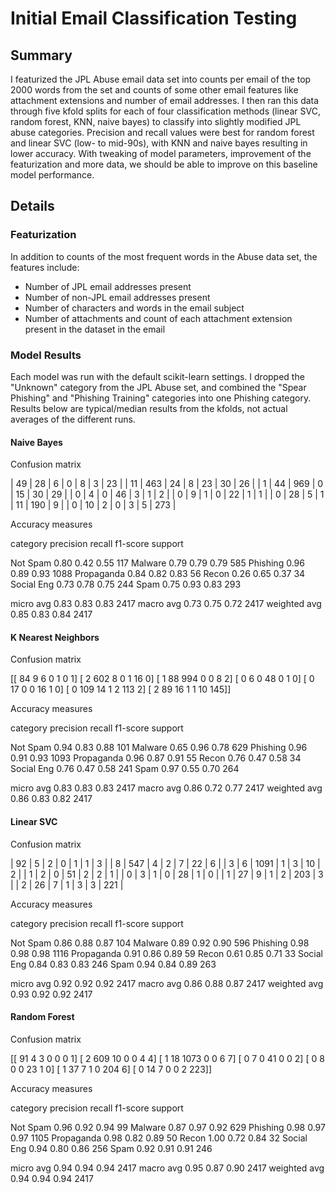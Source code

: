 # Initial Email Classification Testing

## Summary

I featurized the JPL Abuse email data set into counts per email of the top 2000 words from the set and counts of some other email features like attachment extensions and number of email addresses. I then ran this data through five kfold splits for each of four classification methods (linear SVC, random forest, KNN, naive bayes) to classify into slightly modified JPL abuse categories. Precision and recall values were best for random forest and linear SVC (low- to mid-90s), with KNN and naive bayes resulting in lower accuracy. With tweaking of model parameters, improvement of the featurization and more data, we should be able to improve on this baseline model performance.

## Details

### Featurization

In addition to counts of the most frequent words in the Abuse data set, the features include:
 * Number of JPL email addresses present
 * Number of non-JPL email addresses present
 * Number of characters and words in the email subject
 * Number of attachments and count of each attachment extension present in the dataset in the email

### Model Results

Each model was run with the default scikit-learn settings. I dropped the "Unknown" category from the JPL Abuse set, and combined the "Spear Phishing" and "Phishing Training" categories into one Phishing category. Results below are typical/median results from the kfolds, not actual averages of the different runs.

#### Naive Bayes

Confusion matrix

| 49 | 28 |  6 |  0 |  8 |  3 | 23 |
| 11 | 463 |  24 |  8 | 23 | 30 | 26 |
| 1 | 44 | 969 |  0 | 15 | 30 | 29  |
| 0 |  4 |  0 | 46 |  3 |  1 |  2  |
| 0 |  9 |  1 |  0 | 22 |  1 |  1  |
| 0 | 28 |  5 |  1 | 11 | 190 |  9  |
| 0 | 10 |  2 |  0 |  3 |  5 | 273  |

Accuracy measures

category 	precision  recall  f1-score  support 

Not Spam  	0.80  0.42  0.55  117 
Malware  	0.79  0.79  0.79  585 
Phishing  	0.96  0.89  0.93  1088 
Propaganda	0.84  0.82  0.83  56 
Recon  		0.26  0.65  0.37  34 
Social Eng	0.73  0.78  0.75  244 
Spam  		0.75  0.93  0.83  293 

micro avg   0.83  0.83  0.83  2417
macro avg   0.73  0.75  0.72  2417
weighted avg   0.85  0.83  0.84  2417

#### K Nearest Neighbors

Confusion matrix

[[ 84   9   6   0   1   0   1]
 [  2 602   8   0   1  16   0]
 [  1  88 994   0   0   8   2]
 [  0   6   0  48   0   1   0]
 [  0  17   0   0  16   1   0]
 [  0 109  14   1   2 113   2]
 [  2  89  16   1   1  10 145]]

Accuracy measures

category  	precision  recall  f1-score  support 

Not Spam  	0.94  0.83  0.88  101 
Malware  	0.65  0.96  0.78  629 
Phishing  	0.96  0.91  0.93  1093 
Propaganda	0.96  0.87  0.91  55 
Recon  		0.76  0.47  0.58  34 
Social Eng	0.76  0.47  0.58  241 
Spam  		0.97  0.55  0.70  264 

micro avg   0.83  0.83  0.83  2417
macro avg   0.86  0.72  0.77  2417
weighted avg   0.86  0.83  0.82  2417

#### Linear SVC

Confusion matrix

| 92 | 5   | 2    | 0  | 1  | 1   | 3   |
| 8  | 547 | 4    | 2  | 7  | 22  | 6   |
| 3  | 6   | 1091 | 1  | 3  | 10  | 2   |
| 1  | 2   | 0    | 51 | 2  | 2   | 1   |
| 0  | 3   | 1    | 0  | 28 | 1   | 0   |
| 1  | 27  | 9    | 1  | 2  | 203 | 3   |
| 2  | 26  | 7    | 1  | 3  | 3   | 221 |

Accuracy measures

category  	precision  recall  f1-score  support 

Not Spam  	0.86  0.88  0.87  104 
Malware  	0.89  0.92  0.90  596 
Phishing  	0.98  0.98  0.98  1116 
Propaganda	0.91  0.86  0.89  59 
Recon  		0.61  0.85  0.71  33 
Social Eng	0.84  0.83  0.83  246 
Spam  		0.94  0.84  0.89  263 

micro avg   0.92  0.92  0.92  2417
macro avg   0.86  0.88  0.87  2417
weighted avg   0.93  0.92  0.92  2417

#### Random Forest

Confusion matrix

[[ 91    4    3   0   0    0    1]
 [  2  609   10   0   0    4    4]
 [  1   18 1073   0   0    6    7]
 [  0    7    0  41   0    0    2]
 [  0    8    0   0  23    1    0]
 [  1   37    7   1   0  204    6]
 [  0   14    7   0   0    2  223]]

Accuracy measures

category	precision  recall  f1-score  support 

Not Spam	0.96  0.92  0.94  99 
Malware		0.87  0.97  0.92  629 
Phishing	0.98  0.97  0.97  1105 
Propaganda	0.98  0.82  0.89  50 
Recon  		1.00  0.72  0.84  32 
Social Eng	0.94  0.80  0.86  256 
Spam  		0.92  0.91  0.91  246 

micro avg   0.94  0.94  0.94  2417
macro avg   0.95  0.87  0.90  2417
weighted avg   0.94  0.94  0.94  2417
